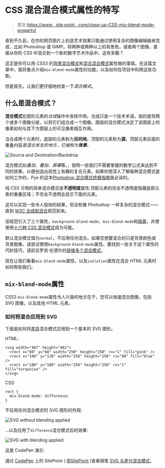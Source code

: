 # CSS 混合混合模式属性的特写

> 原文:[https://www . site point . com/close-up-CSS-mix-blend-mode-property/](https://www.sitepoint.com/close-up-css-mix-blend-mode-property/)

直到不久前，在你的网页图片上创造艺术效果只能通过使用复杂的图像编辑器来完成，比如 Photoshop 或 GIMP。将两种或两种以上的背景色，或者两个图像，直接从你的 CSS 中混合到一个新的数字艺术作品中，这有多酷？

这正是你可以用 CSS3 的[背景混合模式](http://dev.w3.org/fxtf/compositing-1/#background-blend-mode)和[混合混合模式](http://dev.w3.org/fxtf/compositing-1/#mix-blend-mode)属性做的事情。在这篇文章中，我将重点介绍`mix-blend-mode`属性的功能，以及如何在项目中利用这些功能。

但是首先，让我们更仔细地检查一下*混合模式*。

## 什么是混合模式？

**混合模式**在图形元素的*合成*操作中发挥作用。合成只是一个技术术语，指的是将两个或多个图像分层，以将它们组合成一个图像。图层的混合模式决定了该图层上的像素如何与其下方图层上的可见像素相互作用。

当合成两个元素时，底部的元素称为**目的地**，顶部的元素称为**源**。顶部元素后面的重叠内容*是混合发生的地方，它被称为**背景**。*

![Source and Destination/Backdrop](../Images/3e92b3d951b000a80eb38ddf36216975.png)

混合模式如*叠加*、*叠加*、*屏幕*等。，按照一些我们不需要掌握的数学公式来达到不同的效果，以便创造出视觉上有趣的复合元素。如果你想深入了解每种混合模式是如何工作的，Pye 的这本[Photoshop 混合模式终极指南](http://www.slrlounge.com/school/photoshop-blend-modes/)是必读的。

纯 CSS 可用的简单混合模式是**不透明度**属性:顶部元素的完全不透明度隐藏底部元素的重叠区域；不完全不透明会显示下面的元素。

这可以实现一些令人愉快的结果，但没有像 Photoshop 一样复杂的混合模式——直到 [W3C 合成和混合](http://dev.w3.org/fxtf/compositing-1/#propdef-mix-blend-mode)规范到来。

该规范引入了三个属性，`background-blend-mode`、`mix-blend-mode`和[隔离](http://dev.w3.org/fxtf/compositing-1/#isolation)，并使使用[十六种 CSS 混合模式](http://dev.w3.org/fxtf/compositing-1/#ltblendmodegt)成为可能。

默认混合模式值为`normal`，不应用任何混合。如果您想要混合的只是背景颜色或背景图像，请尝试使用`background-blend-mode`属性。要找到一些关于这个属性的巧妙技巧，请前往罗宾·伦德尔的[链接多个混合模式](https://css-tricks.com/chaining-multiple-blend-modes/)。

现在让我们看看`mix-blend-mode`属性，以及`isolation`属性在混合 HTML 元素时如何帮助我们。

## `mix-blend-mode`属性

CSS3 `mix-blend-mode`属性令人兴奋的地方在于，您可以快速混合图像，包括 SVG 图像，以及其他 HTML 元素。

### 如何将混合应用到 SVG

下面是如何将[差异](http://dev.w3.org/fxtf/compositing-1/#valdef-blend-mode-difference)混合模式应用到一个基本的 SVG 图形。

HTML:

```
<svg width="467" height="462">
  <rect x="80" y="60" width="250" height="250" rx="1" fill="pink" />
  <rect x="140" y="120" width="250" height="250" rx="80" fill="blue" />
  <rect x="180" y="180" width="250" height="250" rx="1" fill="turquoise" />
</svg>
```

CSS:

```
rect {
  mix-blend-mode: difference;
}
```

不应用任何混合模式时 SVG 图形的外观:

![SVG without blending applied](../Images/bd718f219b6fba33d807d8a861ded4e9.png)

…以及应用了`difference`混合模式后的效果:

![SVG with blending applied](../Images/e6f0289958e2222beefdde5694a228c7.png)

这是 CodePen 演示:

通过 [CodePen](http://codepen.io) 上的 SitePoint ( [@SitePoint](http://codepen.io/SitePoint) )查看钢笔 [SVG 与差分混合模式](http://codepen.io/SitePoint/pen/NqRxJZ/)。